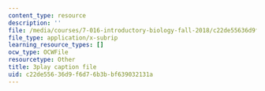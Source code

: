 ```yaml
---
content_type: resource
description: ''
file: /media/courses/7-016-introductory-biology-fall-2018/c22de55636d9f6d76b3bbf639032131a_7xJPSuSVmSk.srt
file_type: application/x-subrip
learning_resource_types: []
ocw_type: OCWFile
resourcetype: Other
title: 3play caption file
uid: c22de556-36d9-f6d7-6b3b-bf639032131a
---
```

